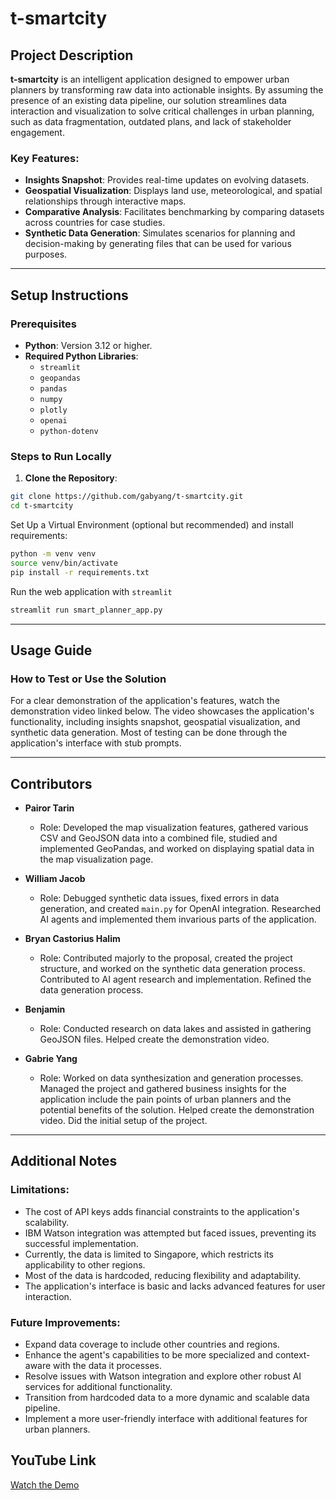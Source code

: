 # t-smartcity

## Project Description

**t-smartcity** is an intelligent application designed to empower urban planners by transforming raw data into actionable insights. By assuming the presence of an existing data pipeline, our solution streamlines data interaction and visualization to solve critical challenges in urban planning, such as data fragmentation, outdated plans, and lack of stakeholder engagement.

### Key Features:

- **Insights Snapshot**: Provides real-time updates on evolving datasets.
- **Geospatial Visualization**: Displays land use, meteorological, and spatial relationships through interactive maps.
- **Comparative Analysis**: Facilitates benchmarking by comparing datasets across countries for case studies.
- **Synthetic Data Generation**: Simulates scenarios for planning and decision-making by generating files that can be used for various purposes.

---

## Setup Instructions

### Prerequisites

- **Python**: Version 3.12 or higher.
- **Required Python Libraries**:
  - `streamlit`
  - `geopandas`
  - `pandas`
  - `numpy`
  - `plotly`
  - `openai`
  - `python-dotenv`

### Steps to Run Locally

1. **Clone the Repository**:

```bash
git clone https://github.com/gabyang/t-smartcity.git
cd t-smartcity
```

Set Up a Virtual Environment (optional but recommended) and install requirements:

```bash
python -m venv venv
source venv/bin/activate
pip install -r requirements.txt
```

Run the web application with `streamlit`

```bash
streamlit run smart_planner_app.py
```

---

## Usage Guide

### How to Test or Use the Solution

For a clear demonstration of the application's features, watch the demonstration video linked below. The video showcases the application's functionality, including insights snapshot, geospatial visualization, and synthetic data generation. Most of testing can be done through the application's interface with stub prompts.

---

## Contributors

- **Pairor Tarin**

  - Role: Developed the map visualization features, gathered various CSV and GeoJSON data into a combined file, studied and implemented GeoPandas, and worked on displaying spatial data in the map visualization page.

- **William Jacob**

  - Role: Debugged synthetic data issues, fixed errors in data generation, and created `main.py` for OpenAI integration. Researched AI agents and implemented them invarious parts of the application.

- **Bryan Castorius Halim**

  - Role: Contributed majorly to the proposal, created the project structure, and worked on the synthetic data generation process. Contributed to AI agent research and implementation. Refined the data generation process.

- **Benjamin**

  - Role: Conducted research on data lakes and assisted in gathering GeoJSON files. Helped create the demonstration video.

- **Gabrie Yang**
  - Role: Worked on data synthesization and generation processes. Managed the project and gathered business insights for the application include the pain points of urban planners and the potential benefits of the solution. Helped create the demonstration video. Did the initial setup of the project.

---

## Additional Notes

### Limitations:

- The cost of API keys adds financial constraints to the application's scalability.
- IBM Watson integration was attempted but faced issues, preventing its successful implementation.
- Currently, the data is limited to Singapore, which restricts its applicability to other regions.
- Most of the data is hardcoded, reducing flexibility and adaptability.
- The application's interface is basic and lacks advanced features for user interaction.

### Future Improvements:

- Expand data coverage to include other countries and regions.
- Enhance the agent's capabilities to be more specialized and context-aware with the data it processes.
- Resolve issues with Watson integration and explore other robust AI services for additional functionality.
- Transition from hardcoded data to a more dynamic and scalable data pipeline.
- Implement a more user-friendly interface with additional features for urban planners.

## YouTube Link

[Watch the Demo](https://youtu.be/your-video-link)

<!-- ### Video Structure:
1. **Introduction**:
   - Briefly introduce the team and the problem being solved.
2. **Demonstration**:
   - Showcase the working solution, highlighting key features and functionality.

----->
